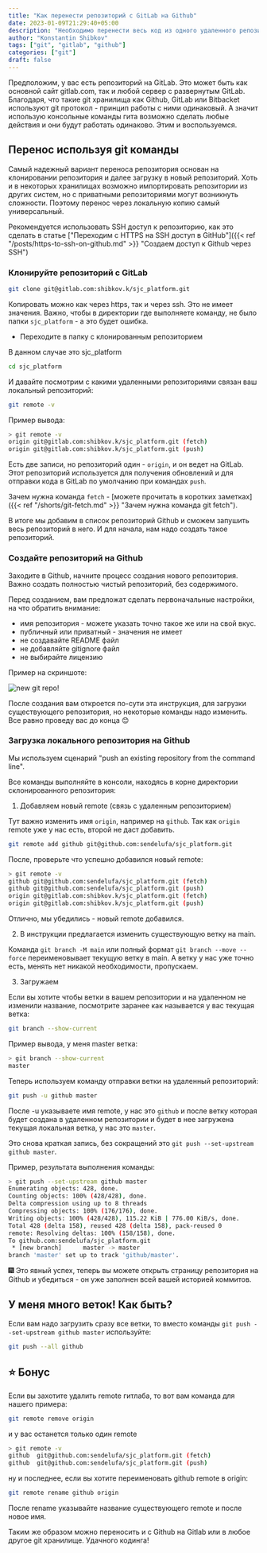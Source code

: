 ```yaml
---
title: "Как перенести репозиторий с GitLab на Github"
date: 2023-01-09T21:29:40+05:00
description: "Необходимо перенести весь код из одного удаленного репозитория в другой и сохранить всю историю? Это сделать несложно, всего достаточно несколько git команд"
author: "Konstantin Shibkov"
tags: ["git", "gitlab", "github"]
categories: ["git"]
draft: false
---
```


Предположим, у вас есть репозиторий на GitLab. Это может быть как основной сайт gitlab.com, так и любой
сервер с развернутым GitLab. Благодаря, что такие git хранилища как Github, GitLab или Bitbacket
используют git протокол - принцип работы с ними одинаковый. А значит использую консольные команды гита
возможно сделать любые действия и они будут работать одинаково. Этим и воспользуемся.

## Перенос используя git команды

Самый надежный вариант переноса репозитория основан на клонировании репозитория и далее загрузку в
новый репозиторий. Хоть и в некоторых хранилищах возможно импортировать репозитории из других систем,
но с приватными репозиториями могут возникнуть сложности. Поэтому перенос через локальную копию
самый универсальный.

Рекомендуется использовать SSH доступ к репозиторию, как это сделать в статье 
["Переходим с HTTPS на SSH доступ в GitHub"]({{< ref "/posts/https-to-ssh-on-github.md" >}} "Создаем доступ к Github через SSH")

### Клонируйте репозиторий с GitLab

```bash
git clone git@gitlab.com:shibkov.k/sjc_platform.git
```

Копировать можно как через https, так и через ssh. Это не имеет значения. Важно, чтобы в
директории где выполняете команду, не было папки `sjc_platform` - а это будет ошибка.

- Переходите в папку с клонированным репозиторием

В данном случае это sjc_platform

```bash
cd sjc_platform
```

И давайте посмотрим с какими удаленными репозиториями связан ваш локальный репозиторий:

```bash
git remote -v
```

Пример вывода:

```bash
> git remote -v
origin git@gitlab.com:shibkov.k/sjc_platform.git (fetch)
origin git@gitlab.com:shibkov.k/sjc_platform.git (push)
```

Есть две записи, но репозиторий один - `origin`, и он ведет на GitLab. Этот репозиторий используется
для получения обновлений и для отправки кода в GitLab по умолчанию при командах `push`.

Зачем нужна команда `fetch` -
[можете прочитать в коротких заметках]({{< ref "/shorts/git-fetch.md" >}} "Зачем нужна команда git fetch").

В итоге мы добавим в список репозиторий Github и сможем запушить весь репозиторий в него.
И для начала, нам надо создать такое репозиторий.

### Создайте репозиторий на Github

Заходите в Github, начните процесс создания нового репозитория. Важно создать
полностью чистый репозиторий, без содержимого.

Перед созданием, вам предложат сделать первоначальные настройки, на что обратить внимание:

- имя репозитория - можете указать точно такое же или на свой вкус.
- публичный или приватный - значения не имеет
- не создавайте README файл
- не добавляйте gitignore файл
- не выбирайте лицензию

Пример на скриншоте:

![new git repo!](new-git-repo.webp)

После создания вам откроется по-сути эта инструкция, для загрузки существующего репозитория,
но некоторые команды надо изменить. Все равно проведу вас до конца 😊

### Загрузка локального репозитория на Github

Мы используем сценарий "push an existing repository from the command line".

Все команды выполняйте в консоли, находясь в корне директории склонированного репозитория:

1. Добавляем новый remote (связь с удаленным репозиторием)

Тут важно изменить имя `origin`, например на `github`. Так как `origin` remote уже у нас есть, второй
не даст добавить.

```bash
git remote add github git@github.com:sendelufa/sjc_platform.git
```

После, проверьте что успешно добавился новый remote:

```bash
> git remote -v
github git@github.com:sendelufa/sjc_platform.git (fetch)
github git@github.com:sendelufa/sjc_platform.git (push)
origin git@gitlab.com:shibkov.k/sjc_platform.git (fetch)
origin git@gitlab.com:shibkov.k/sjc_platform.git (push)
```

Отлично, мы убедились - новый remote добавился.

2. В инструкции предлагается изменить существующую ветку на main.

Команда `git branch -M main` или полный формат `git branch --move --force`
переименовывает текущую ветку в main. А ветку у нас уже точно есть, менять
нет никакой необходимости, пропускаем.

3. Загружаем

Если вы хотите чтобы ветки в вашем репозитории и на удаленном не изменили название,
посмотрите заранее как называется у вас текущая ветка:

```bash
git branch --show-current
```

Пример вывода, у меня master ветка:

```bash
> git branch --show-current
master
```

Теперь используем команду отправки ветки на удаленный репозиторий:

```bash
git push -u github master
```

После -u указываете имя remote, у нас это `github` и после ветку которая будет
создана в удаленном репозитории и будет в нее загружена текущая локальная ветка,
у нас это `master`.

Это снова краткая запись, без сокращений это `git push --set-upstream github master`.

Пример, результата выполнения команды:

```bash
> git push --set-upstream github master
Enumerating objects: 428, done.
Counting objects: 100% (428/428), done.
Delta compression using up to 8 threads
Compressing objects: 100% (176/176), done.
Writing objects: 100% (428/428), 115.22 KiB | 776.00 KiB/s, done.
Total 428 (delta 158), reused 428 (delta 158), pack-reused 0
remote: Resolving deltas: 100% (158/158), done.
To github.com:sendelufa/sjc_platform.git
 * [new branch]      master -> master
branch 'master' set up to track 'github/master'.
```

🎆 Это явный успех, теперь вы можете открыть страницу репозитория на Github и убедиться -
он уже заполнен всей вашей историей коммитов.

## У меня много веток! Как быть?

Если вам надо загрузить сразу все ветки, то вместо команды `git push --set-upstream github master`
используйте:

```bash
git push --all github
```

## ⭐ Бонус

Если вы захотите удалить
remote гитлаба, то вот вам команда для нашего примера:

```bash
git remote remove origin
```

и у вас останется только один remote

```bash
> git remote -v
github	git@github.com:sendelufa/sjc_platform.git (fetch)
github	git@github.com:sendelufa/sjc_platform.git (push)
```

ну и последнее, если вы хотите переименовать github remote в origin:

```bash
git remote rename github origin
```

После rename указывайте название существующего remote и после новое имя.

Таким же образом можно переносить и с Github на Gitlab или в любое другое
git хранилище. Удачного кодинга!


